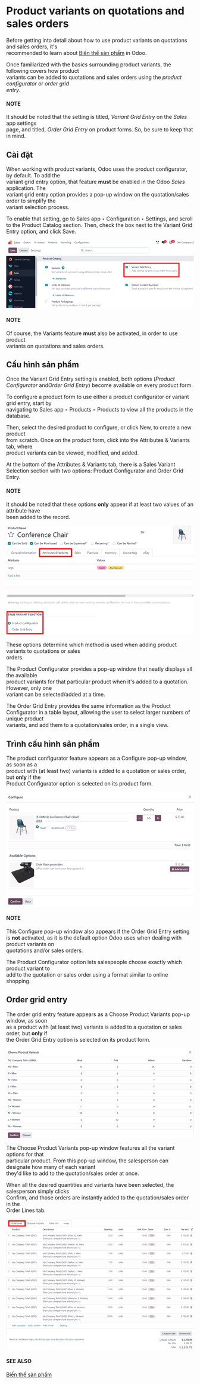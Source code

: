 # Product variants on quotations and sales orders

Before getting into detail about how to use product variants on quotations and sales orders, it's\
recommended to learn about [Biến thể sản phẩm](../products_prices/products/variants.md) in Odoo.

Once familiarized with the basics surrounding product variants, the following covers how product\
variants can be added to quotations and sales orders using the _product configurator_ or _order grid_\
_entry_.

#### NOTE

It should be noted that the setting is titled, _Variant Grid Entry_ on the _Sales_ app settings\
page, and titled, _Order Grid Entry_ on product forms. So, be sure to keep that in mind.

## Cài đặt

When working with product variants, Odoo uses the product configurator, by default. To add the\
variant grid entry option, that feature **must** be enabled in the Odoo _Sales_ application. The\
variant grid entry option provides a pop-up window on the quotation/sales order to simplify the\
variant selection process.

To enable that setting, go to Sales app ‣ Configuration ‣ Settings, and scroll\
to the Product Catalog section. Then, check the box next to the Variant Grid\
Entry option, and click Save.

![The variant grid entry setting in the Odoo Sales application.](../../../../_images/order-grid-entry-setting.png)

#### NOTE

Of course, the Variants feature **must** also be activated, in order to use product\
variants on quotations and sales orders.

## Cấu hình sản phẩm

Once the Variant Grid Entry setting is enabled, both options (_Product Configurator_ an&#x64;_&#x4F;rder Grid Entry_) become available on every product form.

To configure a product form to use either a product configurator or variant grid entry, start by\
navigating to Sales app ‣ Products ‣ Products to view all the products in the\
database.

Then, select the desired product to configure, or click New, to create a new product\
from scratch. Once on the product form, click into the Attributes & Variants tab, where\
product variants can be viewed, modified, and added.

At the bottom of the Attributes & Variants tab, there is a Sales Variant\
Selection section with two options: Product Configurator and Order Grid\
Entry.

#### NOTE

It should be noted that these options **only** appear if at least two values of an attribute have\
been added to the record.

![Sales variant selection options on the attributes and variants tab on product form.](../../../../_images/attributes-variants-tab-selection-options.png)

These options determine which method is used when adding product variants to quotations or sales\
orders.

The Product Configurator provides a pop-up window that neatly displays all the available\
product variants for that particular product when it's added to a quotation. However, only one\
variant can be selected/added at a time.

The Order Grid Entry provides the same information as the Product\
Configurator in a table layout, allowing the user to select larger numbers of unique product\
variants, and add them to a quotation/sales order, in a single view.

## Trình cấu hình sản phẩm

The product configurator feature appears as a Configure pop-up window, as soon as a\
product with (at least two) variants is added to a quotation or sales order, but **only** if the\
Product Configurator option is selected on its product form.

![The product configurator pop-up window that appears on a quotation or sales order.](../../../../_images/product-configurator-window.png)

#### NOTE

This Configure pop-up window also appears if the Order Grid Entry setting\
is **not** activated, as it is the default option Odoo uses when dealing with product variants on\
quotations and/or sales orders.

The Product Configurator option lets salespeople choose exactly which product variant to\
add to the quotation or sales order using a format similar to online shopping.

## Order grid entry

The order grid entry feature appears as a Choose Product Variants pop-up window, as soon\
as a product with (at least two) variants is added to a quotation or sales order, but **only** if\
the Order Grid Entry option is selected on its product form.

![The choose product variants pop-up window that appears on a quotation in Odoo.](../../../../_images/choose-product-variants-popup.png)

The Choose Product Variants pop-up window features all the variant options for that\
particular product. From this pop-up window, the salesperson can designate how many of each variant\
they'd like to add to the quotation/sales order at once.

When all the desired quantities and variants have been selected, the salesperson simply clicks\
Confirm, and those orders are instantly added to the quotation/sales order in the\
Order Lines tab.

![Populated order lines tab after order grid entry has been chosen to select products.](../../../../_images/order-grid-entry-order-lines-tab.png)

#### SEE ALSO

[Biến thể sản phẩm](../products_prices/products/variants.md)
